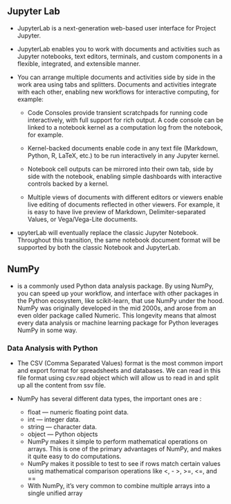 ## Jupyter Lab

- JupyterLab is a next-generation web-based user interface for Project Jupyter.
- JupyterLab enables you to work with documents and activities such as Jupyter notebooks, text editors, terminals, and custom components in a flexible, integrated, and extensible manner.

- You can arrange multiple documents and activities side by side in the work area using tabs and splitters. Documents and activities integrate with each other, enabling new workflows for interactive computing, for example:

  - Code Consoles provide transient scratchpads for running code interactively, with full support for rich output. A code console can be linked to a notebook kernel as a computation log from the notebook, for example.

  - Kernel-backed documents enable code in any text file (Markdown, Python, R, LaTeX, etc.) to be run interactively in any Jupyter kernel.

  - Notebook cell outputs can be mirrored into their own tab, side by side with the notebook, enabling simple dashboards with interactive controls backed by a kernel.

  - Multiple views of documents with different editors or viewers enable live editing of documents reflected in other viewers. For example, it is easy to have live preview of Markdown, Delimiter-separated Values, or Vega/Vega-Lite documents.

- upyterLab will eventually replace the classic Jupyter Notebook. Throughout this transition, the same notebook document format will be supported by both the classic Notebook and JupyterLab.

## NumPy

- is a commonly used Python data analysis package. By using NumPy, you can speed up your workflow, and interface with other packages in the Python ecosystem, like scikit-learn, that use NumPy under the hood. NumPy was originally developed in the mid 2000s, and arose from an even older package called Numeric. This longevity means that almost every data analysis or machine learning package for Python leverages NumPy in some way.

### Data Analysis with Python

- The CSV (Comma Separated Values) format is the most common import and export format for spreadsheets and databases. We can read in this file format using csv.read object which will allow us to read in and split up all the content from ssv file.

- NumPy has several different data types, the important ones are :
  - float — numeric floating point data.
  - int — integer data.
  - string — character data.
  - object — Python objects
  - NumPy makes it simple to perform mathematical operations on arrays. This is one of the primary advantages of NumPy, and makes it quite easy to do computations.
  - NumPy makes it possible to test to see if rows match certain values using mathematical comparison operations like <, - >, >=, <=, and ==
  - With NumPy, it’s very common to combine multiple arrays into a single unified array